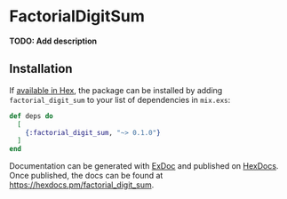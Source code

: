 # FactorialDigitSum

**TODO: Add description**

## Installation

If [available in Hex](https://hex.pm/docs/publish), the package can be installed
by adding `factorial_digit_sum` to your list of dependencies in `mix.exs`:

```elixir
def deps do
  [
    {:factorial_digit_sum, "~> 0.1.0"}
  ]
end
```

Documentation can be generated with [ExDoc](https://github.com/elixir-lang/ex_doc)
and published on [HexDocs](https://hexdocs.pm). Once published, the docs can
be found at <https://hexdocs.pm/factorial_digit_sum>.

